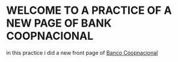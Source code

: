 # WELCOME TO A PRACTICE OF A NEW PAGE OF BANK COOPNACIONAL

in this practice i did a new front page of [Banco Coopnacional](https://www.bancocoopnacional.com/index.html)
